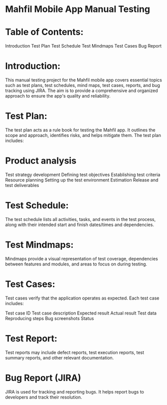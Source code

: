 # Mahfil Mobile App Manual Testing
# Table of Contents:
Introduction
Test Plan
Test Schedule
Test Mindmaps
Test Cases
Bug Report 
# Introduction:
This manual testing project for the Mahfil mobile app covers essential topics such as test plans, test schedules, mind maps, test cases, reports, and bug tracking using JIRA. The aim is to provide a comprehensive and organized approach to ensure the app's quality and reliability.

# Test Plan:
The test plan acts as a rule book for testing the Mahfil app. It outlines the scope and approach, identifies risks, and helps mitigate them. The test plan includes:


# Product analysis
Test strategy development
Defining test objectives
Establishing test criteria
Resource planning
Setting up the test environment
Estimation
Release and test deliverables
# Test Schedule:
The test schedule lists all activities, tasks, and events in the test process, along with their intended start and finish dates/times and dependencies.

# Test Mindmaps:
Mindmaps provide a visual representation of test coverage, dependencies between features and modules, and areas to focus on during testing.

# Test Cases:
Test cases verify that the application operates as expected. Each test case includes:

Test case ID
Test case description
Expected result
Actual result
Test data
Reproducing steps
Bug screenshots
Status
# Test Report:
Test reports may include defect reports, test execution reports, test summary reports, and other relevant documentation.

# Bug Report (JIRA)
JIRA is used for tracking and reporting bugs. It helps report bugs to developers and track their resolution.

